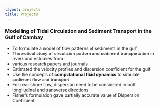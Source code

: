 ```yaml
---
layout: projects
title: Projects
---
```


### Modelling of Tidal Circulation and Sediment Transport in the Gulf of Cambay

* To formulate a model of flow patterns of sediments in the gulf
* Theoretical study of circulation pattern and sediment transportation in rivers and estuaries from
* various research papers and journals
* Estimated the velocity profiles and dispersion coefficient for the gulf
* Use the concepts of **computational fluid dynamics** to simulate sediment flow and transport
* For near shore flow, dispersion need to be considered in both longitudinal and transverse directions
* Fisher’s formulation gave partially accurate value of Dispersion Coefficient
